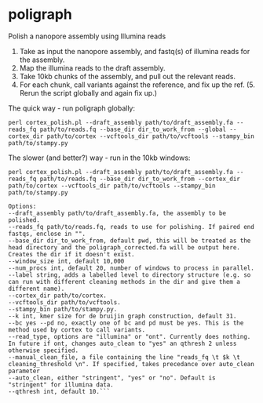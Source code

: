 # poligraph
Polish a nanopore assembly using Illumina reads

1. Take as input the nanopore assembly, and fastq(s) of illumina reads for the assembly.
2. Map the illumina reads to the draft assembly.
3. Take 10kb chunks of the assembly, and pull out the relevant reads.
4. For each chunk, call variants against the reference, and fix up the ref.
(5. Rerun the script globally and again fix up.)

The quick way - run poligraph globally:

```perl cortex_polish.pl --draft_assembly path/to/draft_assembly.fa --reads_fq path/to/reads.fq --base_dir dir_to_work_from --global --cortex_dir path/to/cortex --vcftools_dir path/to/vcftools --stampy_bin path/to/stampy.py```

The slower (and better?) way - run in the 10kb windows:

```perl cortex_polish.pl --draft_assembly path/to/draft_assembly.fa --reads_fq path/to/reads.fq --base_dir dir_to_work_from --cortex_dir path/to/cortex --vcftools_dir path/to/vcftools --stampy_bin path/to/stampy.py```

```
Options:
--draft_assembly path/to/draft_assembly.fa, the assembly to be polished.
--reads_fq path/to/reads.fq, reads to use for polishing. If paired end fastqs, enclose in "".
--base_dir dir_to_work_from, default pwd, this will be treated as the head directory and the poligraph_corrected.fa will be output here. Creates the dir if it doesn't exist.
--window_size int, default 10,000 
--num_procs int, default 20, number of windows to process in parallel. 
--label string, adds a labelled level to directory structure (e.g. so can run with different cleaning methods in the dir and give them a different name).
--cortex_dir path/to/cortex.
--vcftools_dir path/to/vcftools.
--stampy_bin path/to/stampy.py.
--k int, kmer size for de bruijin graph construction, default 31.
--bc yes --pd no, exactly one of bc and pd must be yes. This is the method used by cortex to call variants.
--read_type, options are "illumina" or "ont". Currently does nothing. In future if ont, changes auto_clean to "yes" an qthresh 2 unless otherwise specified.
--manual_clean_file, a file containing the line "reads_fq \t $k \t cleaning_threshold \n". If specified, takes precedance over auto_clean parameter
--auto_clean, either "stringent", "yes" or "no". Default is "stringent" for illumina data.
--qthresh int, default 10.```


